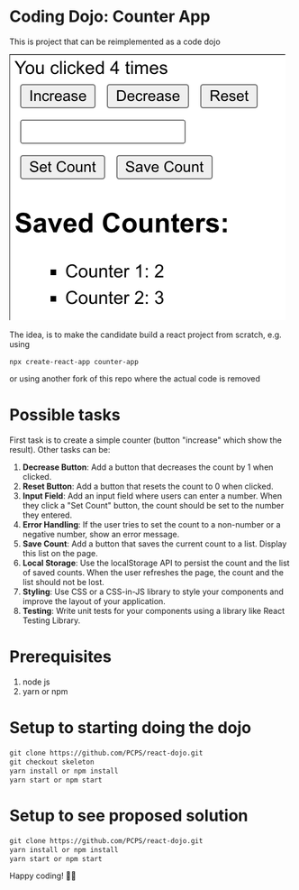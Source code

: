 # Coding Dojo: Counter App
This is project that can be reimplemented as a code dojo 

![possible_result.png](possible_result.png)

The idea, is to make the candidate build a react project from scratch, e.g. using 
```
npx create-react-app counter-app 
```
or using another fork of this repo where the actual code is removed

# Possible tasks
First task is to create a simple counter (button "increase" which show the result).
Other tasks can be:

1. **Decrease Button**: Add a button that decreases the count by 1 when clicked.
2. **Reset Button**: Add a button that resets the count to 0 when clicked.
3. **Input Field**: Add an input field where users can enter a number. When they click a "Set Count" button, the count should be set to the number they entered.
4. **Error Handling**: If the user tries to set the count to a non-number or a negative number, show an error message.
5. **Save Count**: Add a button that saves the current count to a list. Display this list on the page.
6. **Local Storage**: Use the localStorage API to persist the count and the list of saved counts. When the user refreshes the page, the count and the list should not be lost.
7. **Styling**: Use CSS or a CSS-in-JS library to style your components and improve the layout of your application.
8. **Testing**: Write unit tests for your components using a library like React Testing Library.

# Prerequisites
1. node js
2. yarn or npm

# Setup to starting doing the dojo
```
git clone https://github.com/PCPS/react-dojo.git
git checkout skeleton
yarn install or npm install
yarn start or npm start
```

# Setup to see proposed solution
```
git clone https://github.com/PCPS/react-dojo.git
yarn install or npm install
yarn start or npm start
```





Happy coding! 👨‍💻
